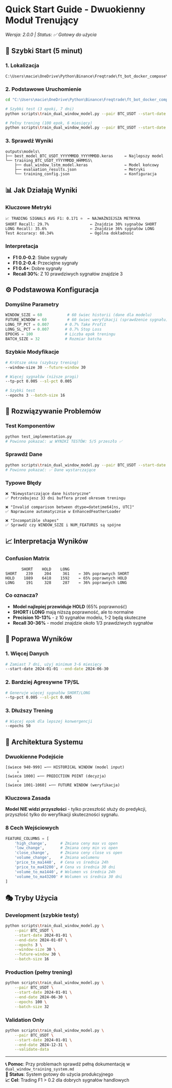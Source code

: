 # Quick Start Guide - Dwuokienny Moduł Trenujący

*Wersja: 2.0.0 | Status: ✅ Gotowy do użycia*

## 🚀 Szybki Start (5 minut)

### 1. Lokalizacja
```
C:\Users\macie\OneDrive\Python\Binance\Freqtrade\ft_bot_docker_compose\user_data\training\
```

### 2. Podstawowe Uruchomienie
```bash
cd "C:\Users\macie\OneDrive\Python\Binance\Freqtrade\ft_bot_docker_compose\user_data\training"

# Szybki test (3 epoki, 7 dni)
python scripts\train_dual_window_model.py --pair BTC_USDT --start-date 2024-01-01 --end-date 2024-01-07 --epochs 3 --batch-size 16

# Pełny trening (100 epok, 6 miesięcy)  
python scripts\train_dual_window_model.py --pair BTC_USDT --start-date 2024-01-01 --end-date 2024-06-30
```

### 3. Sprawdź Wyniki
```
outputs\models\
├── best_model_BTC_USDT_YYYYMMDD_YYYYMMDD.keras     ← Najlepszy model
└── training_BTC_USDT_YYYYMMDD_HHMMSS\
    ├── dual_window_lstm_model.keras                ← Model końcowy
    ├── evaluation_results.json                     ← Metryki
    └── training_config.json                        ← Konfiguracja
```

## 📊 Jak Działają Wyniki

### Kluczowe Metryki
```
📈 TRADING SIGNALS AVG F1: 0.171 ⭐  ← NAJWAŻNIEJSZA METRYKA
SHORT Recall: 29.7%                  ← Znajdzie 30% sygnałów SHORT  
LONG Recall: 35.6%                   ← Znajdzie 36% sygnałów LONG
Test Accuracy: 60.34%                ← Ogólna dokładność
```

### Interpretacja
- **F1 0.0-0.2**: Słabe sygnały
- **F1 0.2-0.4**: Przeciętne sygnały  
- **F1 0.4+**: Dobre sygnały
- **Recall 30%**: Z 10 prawdziwych sygnałów znajdzie 3

## ⚙️ Podstawowa Konfiguracja

### Domyślne Parametry
```python
WINDOW_SIZE = 60           # 60 świec historii (dane dla modelu)
FUTURE_WINDOW = 60         # 60 świec weryfikacji (sprawdzenie sygnału)
LONG_TP_PCT = 0.007       # 0.7% Take Profit  
LONG_SL_PCT = 0.007       # 0.7% Stop Loss
EPOCHS = 100              # Liczba epok treningu
BATCH_SIZE = 32           # Rozmiar batcha
```

### Szybkie Modyfikacje
```bash
# Krótsze okna (szybszy trening)
--window-size 30 --future-window 30

# Więcej sygnałów (niższe progi)
--tp-pct 0.005 --sl-pct 0.005  

# Szybki test
--epochs 3 --batch-size 16
```

## 🔧 Rozwiązywanie Problemów

### Test Komponentów
```bash
python test_implementation.py
# Powinno pokazać: 📊 WYNIKI TESTÓW: 5/5 przeszło ✅
```

### Sprawdź Dane
```bash
python scripts\train_dual_window_model.py --pair BTC_USDT --start-date 2024-01-01 --end-date 2024-01-07 --validate-data
# Powinno pokazać: ✅ Dane wystarczające
```

### Typowe Błędy
```
❌ "Niewystarczające dane historyczne" 
✅ Potrzebujesz 33 dni buffera przed okresem treningu

❌ "Invalid comparison between dtype=datetime64[ns, UTC]"
✅ Naprawione automatycznie w EnhancedFeatherLoader

❌ "Incompatible shapes"  
✅ Sprawdź czy WINDOW_SIZE i NUM_FEATURES są spójne
```

## 📈 Interpretacja Wyników

### Confusion Matrix
```
       SHORT    HOLD    LONG
SHORT    239     204     361    ← 30% poprawnych SHORT
HOLD    1889    6418    1592    ← 65% poprawnych HOLD  
LONG     191     328     287    ← 36% poprawnych LONG
```

### Co oznacza?
- **Model najlepiej przewiduje HOLD** (65% poprawność)
- **SHORT i LONG** mają niższą poprawność, ale to normalne
- **Precision 10-13%** - z 10 sygnałów modelu, 1-2 będą skuteczne
- **Recall 30-36%** - model znajdzie około 1/3 prawdziwych sygnałów

## 🎯 Poprawa Wyników

### 1. Więcej Danych
```bash
# Zamiast 7 dni, użyj minimum 3-6 miesięcy
--start-date 2024-01-01 --end-date 2024-06-30
```

### 2. Bardziej Agresywne TP/SL  
```bash
# Generuje więcej sygnałów SHORT/LONG
--tp-pct 0.005 --sl-pct 0.005
```

### 3. Dłuższy Trening
```bash
# Więcej epok dla lepszej konwergencji
--epochs 50
```

## 📁 Architektura Systemu

### Dwuokienne Podejście
```
[świece 940-999] ←── HISTORICAL WINDOW (model input)
     ↓
[świeca 1000] ←── PREDICTION POINT (decyzja)
     ↓  
[świece 1001-1060] ←── FUTURE WINDOW (weryfikacja)
```

### Kluczowa Zasada
**Model NIE widzi przyszłości** - tylko przeszłość służy do predykcji, przyszłość tylko do weryfikacji skuteczności sygnału.

### 8 Cech Wejściowych
```python
FEATURE_COLUMNS = [
    'high_change',      # Zmiana ceny max vs open
    'low_change',       # Zmiana ceny min vs open  
    'close_change',     # Zmiana ceny close vs open
    'volume_change',    # Zmiana wolumenu
    'price_to_ma1440',  # Cena vs średnia 24h
    'price_to_ma43200', # Cena vs średnia 30 dni
    'volume_to_ma1440', # Wolumen vs średnia 24h  
    'volume_to_ma43200' # Wolumen vs średnia 30 dni
]
```

## 🎭 Tryby Użycia

### Development (szybkie testy)
```bash
python scripts\train_dual_window_model.py \
    --pair BTC_USDT \
    --start-date 2024-01-01 \
    --end-date 2024-01-07 \
    --epochs 3 \
    --window-size 30 \
    --future-window 30 \
    --batch-size 16
```

### Production (pełny trening)
```bash
python scripts\train_dual_window_model.py \
    --pair BTC_USDT \
    --start-date 2024-01-01 \
    --end-date 2024-06-30 \
    --epochs 100 \
    --batch-size 32
```

### Validation Only
```bash
python scripts\train_dual_window_model.py \
    --pair BTC_USDT \
    --start-date 2024-01-01 \
    --end-date 2024-12-31 \
    --validate-data
```

---

**📞 Pomoc**: Przy problemach sprawdź pełną dokumentację w `dual_window_training_system.md`  
**🔄 Status**: System gotowy do użycia produkcyjnego  
**📈 Cel**: Trading F1 > 0.2 dla dobrych sygnałów handlowych 